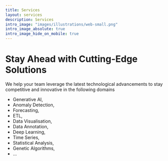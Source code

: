 ```yaml
---
title: Services
layout: services
description: Services
intro_image: "images/illustrations/web-small.png"
intro_image_absolute: true
intro_image_hide_on_mobile: true
---
```


# Stay Ahead with Cutting-Edge Solutions

We help your team leverage the latest technological advancements to stay competitive and innovative in the following domains

* Generative AI,
* Anomaly Detection,
* Forecasting,
* ETL,
* Data Visualisation,
* Data Annotation,
* Deep Learning,
* Time Series,
* Statistical Analysis,
* Genetic Algorithms,
* ...









